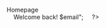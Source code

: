 
<?php
    session_start();
?>
<!DOCTYPE html>
<html>
<head>
    <title>Homepage</title>
</head>
<body>
    <nav>Homepage</nav>
    <?php
        $email=$_SESSION['email'];
        echo "<h2>Welcome back! $email</h2>";
    ?>
</body>
</html>
